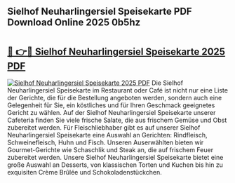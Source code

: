 ## Sielhof Neuharlingersiel Speisekarte PDF Download Online 2025 0b5hz

# <h2><a href="http://gcctw1.nevu.top/?p=Sielhof+Neuharlingersiel+Speisekarte">🔗 👉🔴 Sielhof Neuharlingersiel Speisekarte 2025 PDF</a></h2>

[![Sielhof Neuharlingersiel Speisekarte 2025 PDF](https://i.imgur.com/dBaPXMq.png)](http://gcctw1.nevu.top/?p=Sielhof+Neuharlingersiel+Speisekarte)
Die Sielhof Neuharlingersiel Speisekarte im Restaurant oder Café ist nicht nur eine Liste der Gerichte, die für die Bestellung angeboten werden, sondern auch eine Gelegenheit für Sie, ein köstliches und für Ihren Geschmack geeignetes Gericht zu wählen. Auf der Sielhof Neuharlingersiel Speisekarte unserer Cafeteria finden Sie viele frische Salate, die aus frischem Gemüse und Obst zubereitet werden. Für Fleischliebhaber gibt es auf unserer Sielhof Neuharlingersiel Speisekarte eine Auswahl an Gerichten: Rindfleisch, Schweinefleisch, Huhn und Fisch. Unseren Auserwählten bieten wir Gourmet-Gerichte wie Schaschlik und Steak an, die auf frischem Feuer zubereitet werden. Unsere Sielhof Neuharlingersiel Speisekarte bietet eine große Auswahl an Desserts, von klassischen Torten und Kuchen bis hin zu exquisiten Crème Brûlée und Schokoladenstückchen.
